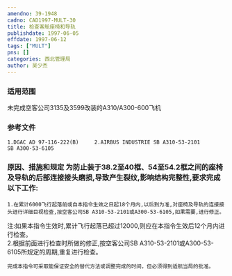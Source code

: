 ```yaml
---
amendno: 39-1948  
cadno: CAD1997-MULT-30  
title: 检查客舱座椅和导轨  
publishdate: 1997-06-05  
effdate: 1997-06-12  
tags: ["MULT"]  
pns: []  
categories: 西北管理局  
author: 吴少杰  
---
```

  
### 适用范围  
未完成空客公司3135及3599改装的A310/A300-600飞机  
  
<!--more-->  
### 参考文件  
    1.DGAC AD 97-116-222(B)     2.AIRBUS INDUSTRIE SB A310-53-2101         SB A300-53-6105  
  
### 原因、措施和规定 为防止装于38.2至40框、54至54.2框之间的座椅及导轨的后部连接接头磨损,导致产生裂纹,影响结构完整性,要求完成以下工作:  
    1.在累计6000飞行起落前或自本指令生效之日起18个月内,以后到为准,对座椅及导轨的连接接头进行详细目视检查,按空客公司SB A310-53-2101或A300-53-6105,如果需要,进行修正。  
注:如果本指令生效时,累计飞行起落已超过12000,则应在本指令生效后12个月内进行检查。  
    2.根据前面进行检查时所做的修正,按空客公司SB A310-53-2101或A300-53-6105所规定的周期,重复进行检查。  
  
    完成本指令可采取能保证安全的替代方法或调整完成的时间，但必须得到适航当局的批准。  
      
